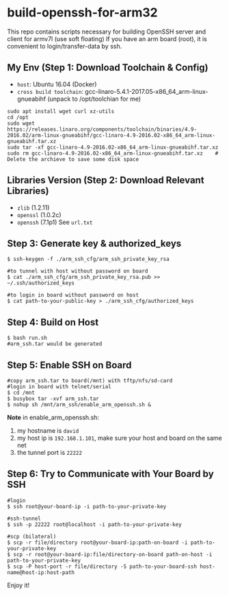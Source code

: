 # build-openssh-for-arm32
This repo contains scripts necessary for building OpenSSH server and client for armv7l (use soft floating)
If you have an arm board (root), it is convenient to login/transfer-data by ssh.

## My Env (Step 1: Download Toolchain & Config)
* `host`: Ubuntu 16.04 (Docker)
* `cross build toolchain`: gcc-linaro-5.4.1-2017.05-x86_64_arm-linux-gnueabihf (unpack to /opt/toolchian for me)
```
sudo apt install wget curl xz-utils
cd /opt
sudo wget https://releases.linaro.org/components/toolchain/binaries/4.9-2016.02/arm-linux-gnueabihf/gcc-linaro-4.9-2016.02-x86_64_arm-linux-gnueabihf.tar.xz
sudo tar -xf gcc-linaro-4.9-2016.02-x86_64_arm-linux-gnueabihf.tar.xz
sudo rm gcc-linaro-4.9-2016.02-x86_64_arm-linux-gnueabihf.tar.xz	# Delete the archieve to save some disk space
```

## Libraries Version (Step 2: Download Relevant Libraries)
* `zlib` (1.2.11)
* `openssl` (1.0.2c)
* `openssh` (7.1p1)
See `url.txt`

## Step 3: Generate key & authorized_keys
```
$ ssh-keygen -f ./arm_ssh_cfg/arm_ssh_private_key_rsa

#to tunnel with host without password on board
$ cat ./arm_ssh_cfg/arm_ssh_private_key_rsa.pub >> ~/.ssh/authorized_keys

#to login in board without password on host
$ cat path-to-your-public-key > ./arm_ssh_cfg/authorized_keys
```

## Step 4: Build on Host
```
$ bash run.sh
#arm_ssh.tar would be generated
```

## Step 5: Enable SSH on Board
```
#copy arm_ssh.tar to board(/mnt) with tftp/nfs/sd-card
#login in board with telnet/serial
$ cd /mnt
$ busybox tar -xvf arm_ssh.tar
$ nohup sh /mnt/arm_ssh/enable_arm_openssh.sh &
```

**Note** in enable_arm_openssh.sh:
1. my hostname is `david`
2. my host ip is `192.168.1.101`, make sure your host and board on the same net
3. the tunnel port is `22222`

## Step 6: Try to Communicate with Your Board by SSH
```
#login
$ ssh root@your-board-ip -i path-to-your-private-key

#ssh-tunnel
$ ssh -p 22222 root@localhost -i path-to-your-private-key

#scp (bilateral)
$ scp -r file/directory root@your-board-ip:path-on-board -i path-to-your-private-key
$ scp -r root@your-board-ip:file/directory-on-board path-on-host -i path-to-your-private-key
$ scp -P host-port -r file/directory -S path-to-your-board-ssh host-name@host-ip:host-path
```

Enjoy it!
